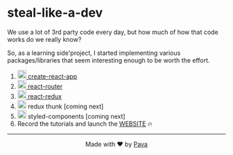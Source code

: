 # steal-like-a-dev
We use a lot of 3rd party code every day, but how much of how that code works do we really know?

So, as a learning side'project, I started implementing various packages/libraries that seem interesting enough to be worth the effort.

1. [<img width="20" src="https://raw.githubusercontent.com/iampava/steal-like-a-dev/master/_assets/react-logo.png" /> create-react-app](https://github.com/iampava/steal-like-a-dev/tree/master/create-react-app)
2. [<img width="20" src="https://raw.githubusercontent.com/iampava/steal-like-a-dev/master/_assets/react-logo.png" /> react-router](https://github.com/iampava/steal-like-a-dev/tree/master/react-router)
3. [<img width="20" src="https://raw.githubusercontent.com/iampava/steal-like-a-dev/master/_assets/redux-logo.svg?sanitize=true" /> react-redux](https://github.com/iampava/steal-like-a-dev/tree/master/react-redux)
4. <img width="20" src="https://raw.githubusercontent.com/iampava/steal-like-a-dev/master/_assets/redux-logo.svg?sanitize=true" /> redux thunk [coming next]
5. <img width="20" src="https://raw.githubusercontent.com/iampava/steal-like-a-dev/master/_assets/styled-components-logo.png" /> styled-components [coming next]
6. Record the tutorials and launch the [WEBSITE](https://StealLikeADev.com) 🔥

<hr/>

<p align="center"> Made with ❤ by <a href="https://iampava.com"> Pava </a></p>